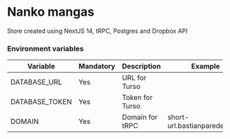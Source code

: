 # Nanko mangas
Store created using NextJS 14, tRPC, Postgres and Dropbox API

### Environment variables
Variable | Mandatory | Description | Example
--- | --- | --- | ---
DATABASE_URL | Yes | URL for Turso
DATABASE_TOKEN | Yes | Token for Turso
DOMAIN | Yes | Domain for tRPC | short-url.bastianparedes.com
